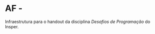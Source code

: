 AF - 
================

Infraestrutura para o handout da disciplina *Desafios de Programação* do Insper.
